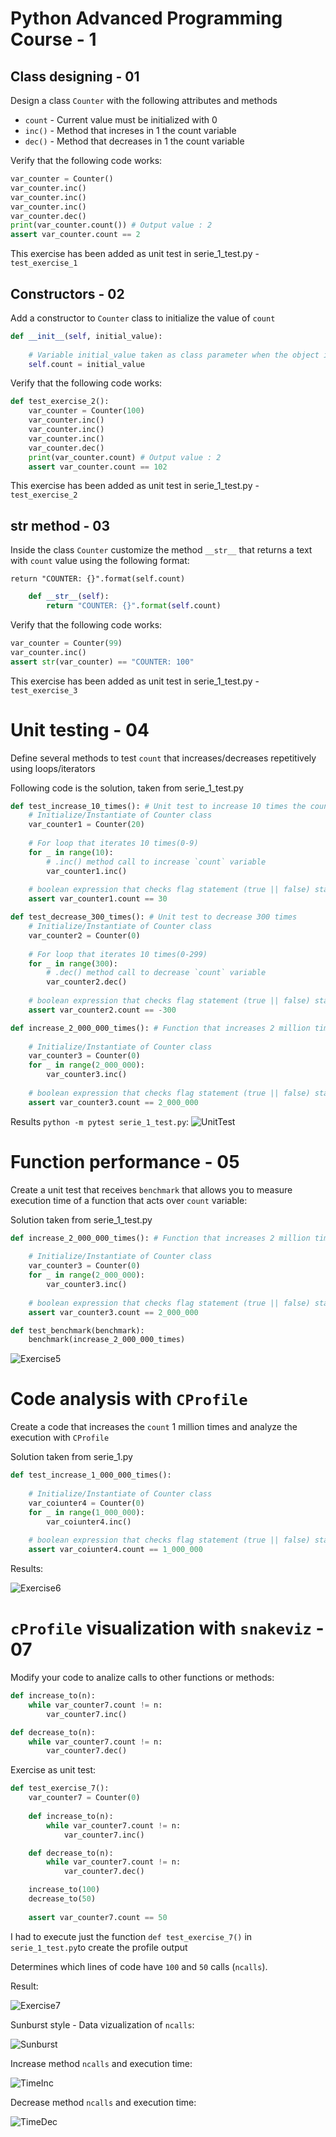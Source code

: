 # Python Advanced Programming Course - 1

## Class designing - 01

Design a class `Counter` with the following attributes and methods

* `count` - Current value must be initialized with 0 
* `inc()` - Method that increses in 1 the count variable
* `dec()` - Method that decreases in 1 the count variable

Verify that the following code works:

```py
var_counter = Counter()
var_counter.inc()
var_counter.inc()
var_counter.inc()
var_counter.dec()
print(var_counter.count()) # Output value : 2
assert var_counter.count == 2
```

This exercise has been added as unit test in serie_1_test.py - `test_exercise_1`
## Constructors - 02
Add a constructor to `Counter` class to initialize the value of `count`

```py
def __init__(self, initial_value):
    
    # Variable initial_value taken as class parameter when the object is initialized
    self.count = initial_value
```

Verify that the following code works:

```py 
def test_exercise_2():
    var_counter = Counter(100)
    var_counter.inc()
    var_counter.inc()
    var_counter.inc()
    var_counter.dec()
    print(var_counter.count) # Output value : 2
    assert var_counter.count == 102 
```

This exercise has been added as unit test in serie_1_test.py - `test_exercise_2`

## __str__ method - 03
Inside the class `Counter` customize the method `__str__` that returns a text with `count` value using the following format:

`return "COUNTER: {}".format(self.count)`

```py
    def __str__(self):
        return "COUNTER: {}".format(self.count)
```

Verify that the following code works:

```py
var_counter = Counter(99)
var_counter.inc()
assert str(var_counter) == "COUNTER: 100"
```

This exercise has been added as unit test in serie_1_test.py - `test_exercise_3`

# Unit testing - 04

Define several methods to test `count` that increases/decreases repetitively using loops/iterators

Following code is the solution, taken from serie_1_test.py
```py
def test_increase_10_times(): # Unit test to increase 10 times the count variable
    # Initialize/Instantiate of Counter class
    var_counter1 = Counter(20)
    
    # For loop that iterates 10 times(0-9)
    for _ in range(10):
        # .inc() method call to increase `count` variable
        var_counter1.inc()
    
    # boolean expression that checks flag statement (true || false) statement -> var_counter1.count == 40
    assert var_counter1.count == 30

def test_decrease_300_times(): # Unit test to decrease 300 times
    # Initialize/Instantiate of Counter class
    var_counter2 = Counter(0)
    
    # For loop that iterates 10 times(0-299)
    for _ in range(300):
        # .dec() method call to decrease `count` variable
        var_counter2.dec()
    
    # boolean expression that checks flag statement (true || false) statement -> var_counter2.count == -600
    assert var_counter2.count == -300

def increase_2_000_000_times(): # Function that increases 2 million times variable `count`
    
    # Initialize/Instantiate of Counter class
    var_counter3 = Counter(0)
    for _ in range(2_000_000):
        var_counter3.inc()
    
    # boolean expression that checks flag statement (true || false) statement -> var_counter3.count == 2_000_000
    assert var_counter3.count == 2_000_000
```
Results `python -m pytest serie_1_test.py`:
![UnitTest](images/CMD_Result.png)

# Function performance - 05

Create a unit test that receives `benchmark` that allows you to measure execution time of a function that acts over `count` variable:

Solution taken from serie_1_test.py

```py
def increase_2_000_000_times(): # Function that increases 2 million times variable `count`
    
    # Initialize/Instantiate of Counter class
    var_counter3 = Counter(0)
    for _ in range(2_000_000):
        var_counter3.inc()
    
    # boolean expression that checks flag statement (true || false) statement -> var_counter3.count == 2_000_000
    assert var_counter3.count == 2_000_000

def test_benchmark(benchmark):
    benchmark(increase_2_000_000_times)
```

![Exercise5](images/exercise_5.png)

# Code analysis with `CProfile`

Create a code that increases the `count` 1 million times and analyze the execution with `CProfile`

Solution taken from serie_1.py

```py
def test_increase_1_000_000_times():
    
    # Initialize/Instantiate of Counter class
    var_coiunter4 = Counter(0)
    for _ in range(1_000_000):
        var_coiunter4.inc()
    
    # boolean expression that checks flag statement (true || false) statement -> var_coiunter4.count == 1_000_000
    assert var_coiunter4.count == 1_000_000
```

Results:

![Exercise6](images/exercise_6.png)

# `cProfile` visualization with `snakeviz` - 07

Modify your code to analize calls to other functions or methods:

```py
def increase_to(n):
    while var_counter7.count != n:
        var_counter7.inc()

def decrease_to(n):
    while var_counter7.count != n:
        var_counter7.dec()
```

Exercise as unit test:

```py
def test_exercise_7():
    var_counter7 = Counter(0)
            
    def increase_to(n):
        while var_counter7.count != n:
            var_counter7.inc()

    def decrease_to(n):
        while var_counter7.count != n:
            var_counter7.dec()

    increase_to(100)
    decrease_to(50)
    
    assert var_counter7.count == 50
```

I had to execute just the function `def test_exercise_7()` in `serie_1_test.py`to create the profile output


Determines which lines of code have `100` and `50` calls (`ncalls`).

Result:

![Exercise7](images/exercise_7.png)

Sunburst style - Data vizualization of `ncalls`:

![Sunburst](images/exercise_7_sunburst.png)

Increase method `ncalls` and execution time:

![TimeInc](images/exercise_7_inc.png)

Decrease method `ncalls` and execution time:

![TimeDec](images/exercise_7_dec.png)

